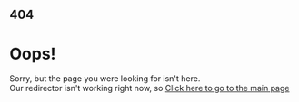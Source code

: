 ## 404
# Oops!  
Sorry, but the page you were looking for isn't here.  
Our redirector isn't working right now, so
[Click here to go to the main page](https://jackkillian.github.io/)
